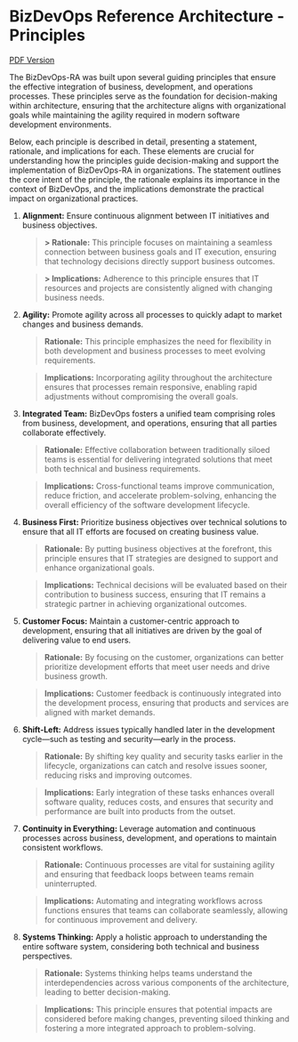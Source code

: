 # BizDevOps Reference Architecture - Principles

[PDF Version](/files/BizDevOps%20Reference%20Architecture%20-%20Principles.pdf)

The BizDevOps-RA was built upon several guiding principles that ensure the effective integration of business, development, and operations processes. These principles serve as the foundation for decision-making within architecture, ensuring that the architecture aligns with organizational goals while maintaining the agility required in modern software
development environments.

Below, each principle is described in detail, presenting a statement, rationale, and implications for each. These elements are crucial for understanding how the principles guide decision-making and support the implementation of BizDevOps-RA in organizations. The statement outlines the core intent of the principle, the rationale explains its importance in the context of BizDevOps, and the implications demonstrate the practical impact on organizational practices.

1. **Alignment:** Ensure continuous alignment between IT initiatives and business objectives.

    > **> **Rationale:**** This principle focuses on maintaining a seamless connection between business goals and IT execution, ensuring that technology decisions directly support business outcomes.

    > **> **Implications:**** Adherence to this principle ensures that IT resources and projects are consistently aligned with changing business needs.

2. **Agility:** Promote agility across all processes to quickly adapt to market changes and business demands.

    > **Rationale:** This principle emphasizes the need for flexibility in both development and business processes to meet evolving requirements.

    > **Implications:** Incorporating agility throughout the architecture ensures that processes remain responsive, enabling rapid adjustments without compromising the overall goals.

3. **Integrated Team:** BizDevOps fosters a unified team comprising roles from business, development, and operations, ensuring that all parties collaborate effectively.

    > **Rationale:** Effective collaboration between traditionally siloed teams is essential for delivering integrated solutions that meet both technical and business requirements.

    > **Implications:** Cross-functional teams improve communication, reduce friction, and accelerate problem-solving, enhancing the overall efficiency of the software development lifecycle.

4. **Business First:** Prioritize business objectives over technical solutions to ensure that all IT efforts are focused on creating business value.

    > **Rationale:** By putting business objectives at the forefront, this principle ensures that IT strategies are designed to support and enhance organizational goals.

    > **Implications:** Technical decisions will be evaluated based on their contribution to business success, ensuring that IT remains a strategic partner in achieving organizational outcomes.

5. **Customer Focus:** Maintain a customer-centric approach to development, ensuring that all initiatives are driven by the goal of delivering value to end users.

    > **Rationale:** By focusing on the customer, organizations can better prioritize development efforts that meet user needs and drive business growth.

    > **Implications:** Customer feedback is continuously integrated into the development process, ensuring that products and services are aligned with market demands.

6. **Shift-Left:** Address issues typically handled later in the development cycle—such as testing and security—early in the process.

    > **Rationale:** By shifting key quality and security tasks earlier in the lifecycle, organizations can catch and resolve issues sooner, reducing risks and improving outcomes.

    > **Implications:** Early integration of these tasks enhances overall software quality, reduces costs, and ensures that security and performance are built into products from the outset.

7. **Continuity in Everything:** Leverage automation and continuous processes across business, development, and operations to maintain consistent workflows.

    > **Rationale:** Continuous processes are vital for sustaining agility and ensuring that feedback loops between teams remain uninterrupted.


    > **Implications:** Automating and integrating workflows across functions ensures that teams can collaborate seamlessly, allowing for continuous improvement and delivery.

8. **Systems Thinking:** Apply a holistic approach to understanding the entire software system, considering both technical and business perspectives.

    > **Rationale:** Systems thinking helps teams understand the interdependencies across various components of the architecture, leading to better decision-making.

    > **Implications:** This principle ensures that potential impacts are considered before making changes, preventing siloed thinking and fostering a more integrated approach to problem-solving.
